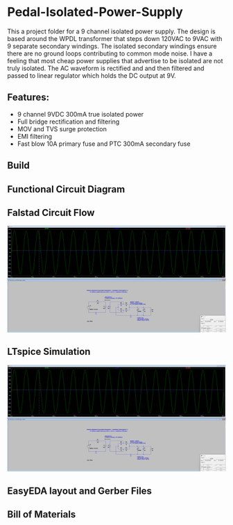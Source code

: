 # Pedal-Isolated-Power-Supply

This a project folder for a 9 channel isolated power supply. The design is based around the WPDL transformer that steps down 120VAC to 9VAC with 9 separate secondary windings. The isolated secondary windings ensure there are no ground loops contributing to common mode noise. I have a feeling that most cheap power supplies that advertise to be isolated are not truly isolated. The AC waveform is rectified and and then filtered and passed to linear regulator which holds the DC output at 9V. 

## Features: 

- 9 channel 9VDC 300mA true isolated power 
- Full bridge rectification and filtering 
- MOV and TVS surge protection
- EMI filtering
- Fast blow 10A primary fuse and PTC 300mA secondary fuse

## Build 


## Functional Circuit Diagram 


## Falstad Circuit Flow 
![alt text][pic1]

[pic2]: https://github.com/ericmaclean/Pedal-Isolated-Power-Supply/blob/main/Falstad60hztoDCfullbridgerectifier-ezgif.com-video-to-gif-converter%20(2).jpg
## LTspice Simulation
![alt text][pic1]

[pic1]: https://github.com/ericmaclean/Pedal-Isolated-Power-Supply/blob/main/SpiceSC.png
## EasyEDA layout and Gerber Files

## Bill of Materials 





